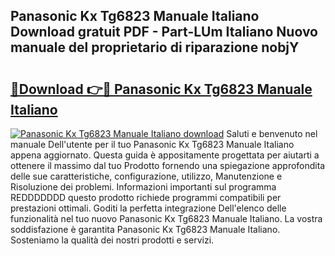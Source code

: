 ## Panasonic Kx Tg6823 Manuale Italiano Download gratuit PDF - Part-LUm Italiano Nuovo manuale del proprietario di riparazione nobjY

# <h2><a href="http://dfa7t0u.blite.top/?on=Panasonic+Kx+Tg6823+Manuale+Italiano">🔗Download 👉🔴 Panasonic Kx Tg6823 Manuale Italiano</a></h2>

[![Panasonic Kx Tg6823 Manuale Italiano download](https://i.imgur.com/lujVjoI.png)](http://dfa7t0u.blite.top/?on=Panasonic+Kx+Tg6823+Manuale+Italiano)
Saluti e benvenuto nel manuale Dell'utente per il tuo Panasonic Kx Tg6823 Manuale Italiano appena aggiornato. Questa guida è appositamente progettata per aiutarti a ottenere il massimo dal tuo Prodotto fornendo una spiegazione approfondita delle sue caratteristiche, configurazione, utilizzo, Manutenzione e Risoluzione dei problemi. Informazioni importanti sul programma REDDDDDDD questo prodotto richiede programmi compatibili per prestazioni ottimali. Goditi la perfetta integrazione Dell'elenco delle funzionalità nel tuo nuovo Panasonic Kx Tg6823 Manuale Italiano. La vostra soddisfazione è garantita Panasonic Kx Tg6823 Manuale Italiano. Sosteniamo la qualità dei nostri prodotti e servizi.
